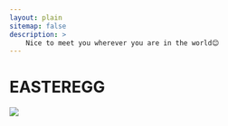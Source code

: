 ```yaml
---
layout: plain
sitemap: false
description: >
    Nice to meet you wherever you are in the world😊
---
```


# EASTEREGG


<!-- 2D Map -->
<div class="visitor-map" id="visitor-map">
<a href="https://clustrmaps.com/site/1bz34" title="Visit tracker"><img src="//clustrmaps.com/map_v2.png?cl=080808&w=a&t=n&d=Ad3TviOqDHsVtOCYhcgps89JxsZQA9CUrbaly3rhfLM&co=ffffff&ct=808080" /></a>
</div>

<!-- <div>
<a href="https://clustrmaps.com/site/1bz34" title="Visit tracker"><img src="//clustrmaps.com/map_v2.png?cl=080808&w=a&t=n&d=Ad3TviOqDHsVtOCYhcgps89JxsZQA9CUrbaly3rhfLM&co=ffffff&ct=808080" /></a>
</div> -->

<!-- 3D Map -->
<!-- <div class="visitor-map" id="visitor-map">
<script type="text/javascript" id="clstr_globe" src="//clustrmaps.com/globe.js?d=Ad3TviOqDHsVtOCYhcgps89JxsZQA9CUrbaly3rhfLM"></script>
</div> -->
